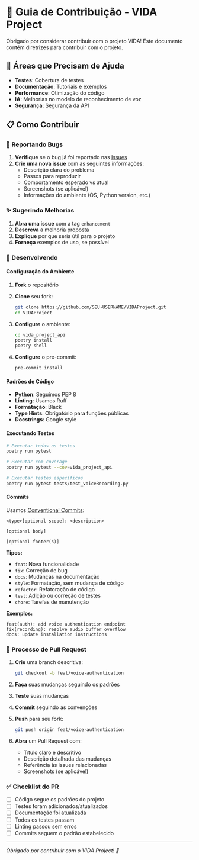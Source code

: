 # 🤝 Guia de Contribuição - VIDA Project

Obrigado por considerar contribuir com o projeto VIDA! Este documento contém diretrizes para contribuir com o projeto.

## 🎯 Áreas que Precisam de Ajuda

- **Testes**: Cobertura de testes
- **Documentação**: Tutoriais e exemplos
- **Performance**: Otimização do código
- **IA**: Melhorias no modelo de reconhecimento de voz
- **Segurança**: Segurança da API

## 📋 Como Contribuir

### 🐛 Reportando Bugs

1. **Verifique** se o bug já foi reportado nas [Issues](https://github.com/unb-mds/VIDAProject/issues)
2. **Crie uma nova issue** com as seguintes informações:
   - Descrição clara do problema
   - Passos para reproduzir
   - Comportamento esperado vs atual
   - Screenshots (se aplicável)
   - Informações do ambiente (OS, Python version, etc.)

### ✨ Sugerindo Melhorias

1. **Abra uma issue** com a tag `enhancement`
2. **Descreva** a melhoria proposta
3. **Explique** por que seria útil para o projeto
4. **Forneça** exemplos de uso, se possível

### 🔧 Desenvolvendo

#### Configuração do Ambiente

1. **Fork** o repositório
2. **Clone** seu fork:

   ```bash
   git clone https://github.com/SEU-USERNAME/VIDAProject.git
   cd VIDAProject
   ```

3. **Configure** o ambiente:

   ```bash
   cd vida_project_api
   poetry install
   poetry shell
   ```

4. **Configure** o pre-commit:
   ```bash
   pre-commit install
   ```

#### Padrões de Código

- **Python**: Seguimos PEP 8
- **Linting**: Usamos Ruff
- **Formatação**: Black
- **Type Hints**: Obrigatório para funções públicas
- **Docstrings**: Google style

#### Executando Testes

```bash
# Executar todos os testes
poetry run pytest

# Executar com coverage
poetry run pytest --cov=vida_project_api

# Executar testes específicos
poetry run pytest tests/test_voiceRecording.py
```

#### Commits

Usamos [Conventional Commits](https://www.conventionalcommits.org/):

```
<type>[optional scope]: <description>

[optional body]

[optional footer(s)]
```

**Tipos:**

- `feat`: Nova funcionalidade
- `fix`: Correção de bug
- `docs`: Mudanças na documentação
- `style`: Formatação, sem mudança de código
- `refactor`: Refatoração de código
- `test`: Adição ou correção de testes
- `chore`: Tarefas de manutenção

**Exemplos:**

```
feat(auth): add voice authentication endpoint
fix(recording): resolve audio buffer overflow
docs: update installation instructions
```

### 🔄 Processo de Pull Request

1. **Crie** uma branch descritiva:

   ```bash
   git checkout -b feat/voice-authentication
   ```

2. **Faça** suas mudanças seguindo os padrões
3. **Teste** suas mudanças
4. **Commit** seguindo as convenções
5. **Push** para seu fork:

   ```bash
   git push origin feat/voice-authentication
   ```

6. **Abra** um Pull Request com:
   - Título claro e descritivo
   - Descrição detalhada das mudanças
   - Referência às issues relacionadas
   - Screenshots (se aplicável)

### ✅ Checklist do PR

- [ ] Código segue os padrões do projeto
- [ ] Testes foram adicionados/atualizados
- [ ] Documentação foi atualizada
- [ ] Todos os testes passam
- [ ] Linting passou sem erros
- [ ] Commits seguem o padrão estabelecido

---

_Obrigado por contribuir com o VIDA Project! 🚀_
